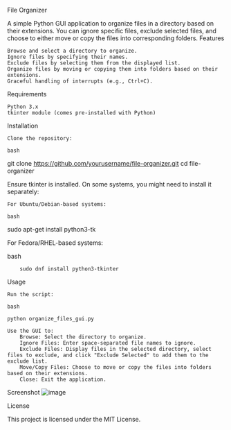 File Organizer

A simple Python GUI application to organize files in a directory based on their extensions. You can ignore specific files, exclude selected files, and choose to either move or copy the files into corresponding folders.
Features

    Browse and select a directory to organize.
    Ignore files by specifying their names.
    Exclude files by selecting them from the displayed list.
    Organize files by moving or copying them into folders based on their extensions.
    Graceful handling of interrupts (e.g., Ctrl+C).

Requirements

    Python 3.x
    tkinter module (comes pre-installed with Python)

Installation

    Clone the repository:

    bash

git clone https://github.com/yourusername/file-organizer.git
cd file-organizer

Ensure tkinter is installed. On some systems, you might need to install it separately:

    For Ubuntu/Debian-based systems:

    bash

sudo apt-get install python3-tk

For Fedora/RHEL-based systems:

bash

        sudo dnf install python3-tkinter

Usage

    Run the script:

    bash

    python organize_files_gui.py

    Use the GUI to:
        Browse: Select the directory to organize.
        Ignore Files: Enter space-separated file names to ignore.
        Exclude Files: Display files in the selected directory, select files to exclude, and click "Exclude Selected" to add them to the exclude list.
        Move/Copy Files: Choose to move or copy the files into folders based on their extensions.
        Close: Exit the application.

Screenshot
    ![image](https://github.com/Exploser/sort--my-files/assets/126280113/9fd08933-48c0-4ed6-9636-d42fcf823285)



License

This project is licensed under the MIT License.
